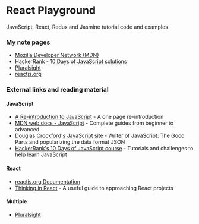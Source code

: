 # React Playground

JavaScript, React, Redux and Jasmine tutorial code and examples

### My note pages

- <a href="https://github.com/rysharprules/React-Playground/tree/master/MDN/">Mozilla Developer Network (MDN)</a>
- <a href="https://github.com/rysharprules/Coding-Problems-and-Solutions/tree/master/HackerRank/10%20Days%20of%20Javascript">HackerRank - 10 Days of JavaScript solutions</a>
- <a href="https://github.com/rysharprules/React-Playground/tree/master/Pluralsight/">Pluralsight</a>
- <a href="https://github.com/rysharprules/React-Playground/tree/master/reactjs.org/">reactjs.org</a>

### External links and reading material
#### JavaScript
- <a href="https://developer.mozilla.org/en-US/docs/Web/JavaScript/A_re-introduction_to_JavaScript" target="_blank">A Re-introduction to JavaScript</a> - A one page re-introduction
- <a href="https://developer.mozilla.org/en-US/docs/Web/JavaScript">MDN web docs - JavaScript</a> - Complete guides from beginner to advanced
- <a href="http://crockford.com/javascript/">Douglas Crockford's JavaScript site</a> - Writer of JavaScript: The Good Parts and popularizing the data format JSON
- <a href="https://www.hackerrank.com/domains/tutorials/10-days-of-javascript">HackerRank's 10 Days of JavaScript course</a> - Tutorials and challenges to help learn JavaScript
#### React
- <a href="https://reactjs.org/docs/getting-started.html">reactjs.org Documentation</a>
- <a href="https://reactjs.org/docs/thinking-in-react.html">Thinking in React</a> - A useful guide to approaching React projects
#### Multiple
- <a href="https://app.pluralsight.com/library/">Pluralsight</a>